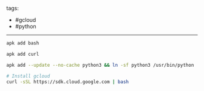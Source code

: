 tags:
- #gcloud
- #python

---

```sh
apk add bash

apk add curl

apk add --update --no-cache python3 && ln -sf python3 /usr/bin/python

# Install gcloud
curl -sSL https://sdk.cloud.google.com | bash
```
